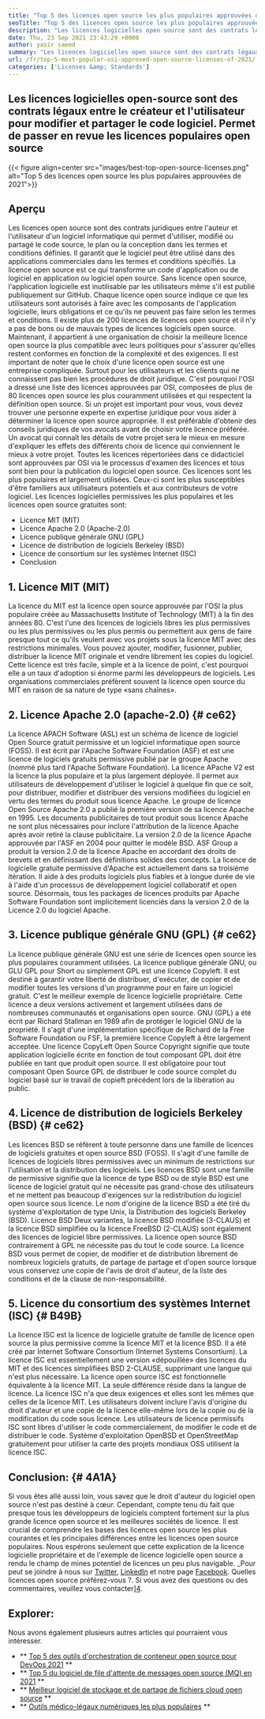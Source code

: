 ```yaml
---
title: "Top 5 des licences open source les plus populaires approuvées de 2021" 
seoTitle: "Top 5 des licences open source les plus populaires approuvées de 2021" 
description: "Les licences logicielles open source sont des contrats légaux entre le créateur et l'utilisateur pour modifier et partager le code logiciel. Prendons des licences populaires open source" 
date: Thu, 23 Sep 2021 23:43:29 +0000
author: yasir saeed
summary: "Les licences logicielles open source sont des contrats légaux entre le créateur et l'utilisateur pour modifier et partager le code logiciel. Permet de passer en revue les licences populaires open source" 
url: /fr/top-5-most-popular-osi-approved-open-source-licenses-of-2021/
categories: ['Licenses &amp; Standards']
---
```


## Les licences logicielles open-source sont des contrats légaux entre le créateur et l'utilisateur pour modifier et partager le code logiciel. Permet de passer en revue les licences populaires open source

{{< figure align=center src="images/best-top-open-source-licenses.png" alt="Top 5 des licences open source les plus populaires approuvées de 2021">}}


## **Aperçu**
Les licences open source sont des contrats juridiques entre l'auteur et l'utilisateur d'un logiciel informatique qui permet d'utiliser, modifié ou partagé le code source, le plan ou la conception dans les termes et conditions définies. Il garantit que le logiciel peut être utilisé dans des applications commerciales dans les termes et conditions spécifiés. La licence open source est ce qui transforme un code d'application ou de logiciel en application ou logiciel open source. Sans licence open source, l'application logicielle est inutilisable par les utilisateurs même s'il est publié publiquement sur GitHub. Chaque licence open source indique ce que les utilisateurs sont autorisés à faire avec les composants de l'application logicielle, leurs obligations et ce qu'ils ne peuvent pas faire selon les termes et conditions.
Il existe plus de 200 licences de licences open source et il n'y a pas de bons ou de mauvais types de licences logiciels open source. Maintenant, il appartient à une organisation de choisir la meilleure licence open source la plus compatible avec leurs politiques pour s'assurer qu'elles restent conformes en fonction de la complexité et des exigences. Il est important de noter que le choix d'une licence open source est une entreprise compliquée. Surtout pour les utilisateurs et les clients qui ne connaissent pas bien les procédures de droit juridique. C'est pourquoi l'OSI a dressé une liste des licences approuvées par OSI, composées de plus de 80 licences open source les plus couramment utilisées et qui respectent la définition open source.
Si un projet est important pour vous, vous devez trouver une personne experte en expertise juridique pour vous aider à déterminer la licence open source appropriée. Il est préférable d'obtenir des conseils juridiques de vos avocats avant de choisir votre licence préférée. Un avocat qui connaît les détails de votre projet sera le mieux en mesure d'expliquer les effets des différents choix de licence qui conviennent le mieux à votre projet. Toutes les licences répertoriées dans ce didacticiel sont approuvées par OSI via le processus d'examen des licences et tous sont bien pour la publication du logiciel open source. Ces licences sont les plus populaires et largement utilisées. Ceux-ci sont les plus susceptibles d'être familiers aux utilisateurs potentiels et aux contributeurs de votre logiciel. Les licences logicielles permissives les plus populaires et les licences open source gratuites sont:
  * Licence MIT (MIT)
  * Licence Apache 2.0 (Apache-2.0)
  * Licence publique générale GNU (GPL)
  * Licence de distribution de logiciels Berkeley (BSD)
  * Licence de consortium sur les systèmes Internet (ISC)
  * Conclusion

## 1. Licence MIT (MIT)
La licence du MIT est la licence open source approuvée par l'OSI la plus populaire créée au Massachusetts Institute of Technology (MIT) à la fin des années 80. C'est l'une des licences de logiciels libres les plus permissives ou les plus permissives ou les plus permis ou permettent aux gens de faire presque tout ce qu'ils veulent avec vos projets sous la licence MIT avec des restrictions minimales.
Vous pouvez ajouter, modifier, fusionner, publier, distribuer la licence MIT originale et vendre librement les copies du logiciel. Cette licence est très facile, simple et à la licence de point, c'est pourquoi elle a un taux d'adoption si énorme parmi les développeurs de logiciels. Les organisations commerciales préfèrent souvent la licence open source du MIT en raison de sa nature de type «sans chaînes».

## 2. Licence Apache 2.0 (apache-2.0) {# ce62}
La licence APACH Software (ASL) est un schéma de licence de logiciel Open Source gratuit permissive et un logiciel informatique open source (FOSS). Il est écrit par l'Apache Software Foundation (ASF) et est une licence de logiciels gratuits permissive publié par le groupe Apache (nommé plus tard l'Apache Software Foundation). La licence APache V2 est la licence la plus populaire et la plus largement déployée. Il permet aux utilisateurs de développement d'utiliser le logiciel à quelque fin que ce soit, pour distribuer, modifier et distribuer des versions modifiées du logiciel en vertu des termes du produit sous licence Apache. Le groupe de licence Open Source Apache 2.0 a publié la première version de sa licence Apache en 1995.
Les documents publicitaires de tout produit sous licence Apache ne sont plus nécessaires pour inclure l'attribution de la licence Apache après avoir retiré la clause publicitaire. La version 2.0 de la licence Apache approuvée par l'ASF en 2004 pour quitter le modèle BSD. ASF Group a produit la version 2.0 de la licence Apache en accordant des droits de brevets et en définissant des définitions solides des concepts. La licence de logicielle gratuite permissive d'Apache est actuellement dans sa troisième itération. Il aide à des produits logiciels plus fiables et à longue durée de vie à l'aide d'un processus de développement logiciel collaboratif et open source. Désormais, tous les packages de licences produits par Apache Software Foundation sont implicitement licenciés dans la version 2.0 de la Licence 2.0 du logiciel Apache.

## 3. Licence publique générale GNU (GPL) {# ce62}
La licence publique générale GNU est une série de licences open source les plus populaires couramment utilisées. La licence publique générale GNU, ou GLU GPL pour Short ou simplement GPL est une licence Copyleft. Il est destiné à garantir votre liberté de distribuer, d'exécuter, de copier et de modifier toutes les versions d'un programme pour en faire un logiciel gratuit. C'est le meilleur exemple de licence logicielle propriétaire. Cette licence a deux versions activement et largement utilisées dans de nombreuses communautés et organisations open source.
GNU (GPL) a été écrit par Richard Stallman en 1989 afin de protéger le logiciel GNU de la propriété. Il s'agit d'une implémentation spécifique de Richard de la Free Software Foundation ou FSF, la première licence Copyleft à être largement acceptée. Une licence CopyLeft Open Source Copyright signifie que toute application logicielle écrite en fonction de tout composant GPL doit être publiée en tant que produit open source. Il est obligatoire pour tout composant Open Source GPL de distribuer le code source complet du logiciel basé sur le travail de copieft précédent lors de la libération au public.

## 4. Licence de distribution de logiciels Berkeley (BSD) {# ce62}
Les licences BSD se réfèrent à toute personne dans une famille de licences de logiciels gratuites et open source BSD (FOSS). Il s'agit d'une famille de licences de logiciels libres permissives avec un minimum de restrictions sur l'utilisation et la distribution des logiciels. Les licences BSD sont une famille de permissive signifie que la licence de type BSD ou de style BSD est une licence de logiciel gratuit qui ne nécessite pas grand-chose des utilisateurs et ne mettent pas beaucoup d'exigences sur la redistribution du logiciel open source sous licence.
Le nom d'origine de la licence BSD a été tiré du système d'exploitation de type Unix, la Distribution des logiciels Berkeley (BSD). Licence BSD Deux variantes, la licence BSD modifiée (3-CLAUS) et la licence BSD simplifiée ou la licence FreeBSD (2-CLAUS) sont également des licences de logiciel libre permissives. La licence open source BSD contrairement à GPL ne nécessite pas du tout le code source. La licence BSD vous permet de copier, de modifier et de distribution librement de nombreux logiciels gratuits, de partage de partage et d'open source lorsque vous conservez une copie de l'avis de droit d'auteur, de la liste des conditions et de la clause de non-responsabilité.

## 5. Licence du consortium des systèmes Internet (ISC) {# B49B}
La licence ISC est la licence de logicielle gratuite de famille de licence open source la plus permissive comme la licence MIT et la licence BSD. Il a été créé par Internet Software Consortium (Internet Systems Consortium). La licence ISC est essentiellement une version «dépouillée» des licences du MIT et des licences simplifiées BSD 2-CLAUSE, supprimant une langue qui n'est plus nécessaire.
La licence open source ISC est fonctionnelle équivalente à la licence MIT. La seule différence réside dans la langue de licence. La licence ISC n'a que deux exigences et elles sont les mêmes que celles de la licence MIT. Les utilisateurs doivent inclure l'avis d'origine du droit d'auteur et une copie de la licence elle-même lors de la copie ou de la modification du code sous licence. Les utilisateurs de licence permissifs ISC sont libres d'utiliser le code commercialement, de modifier le code et de distribuer le code. Système d'exploitation OpenBSD et OpenStreetMap gratuitement pour utiliser la carte des projets mondiaux OSS utilisent la licence ISC.

## Conclusion: {# 4A1A}
Si vous êtes allé aussi loin, vous savez que le droit d'auteur du logiciel open source n'est pas destiné à cœur. Cependant, compte tenu du fait que presque tous les développeurs de logiciels comptent fortement sur la plus grande licence open source et les meilleures sociétés de licence. Il est crucial de comprendre les bases des licences open source les plus courantes et les principales différences entre les licences open source populaires. Nous espérons seulement que cette explication de la licence logicielle propriétaire et de l'exemple de licence logicielle open source a rendu le champ de mines potentiel de licences un peu plus navigable.
_Pour peut se joindre à nous sur [Twitter][1], [LinkedIn][2] et notre page [Facebook][3]. Quelles licences open source préférez-vous ?. Si vous avez des questions ou des commentaires, veuillez vous contacter][4].

## Explorer:
Nous avons également plusieurs autres articles qui pourraient vous intéresser.
  * ** [Top 5 des outils d'orchestration de conteneur open source pour DevOps 2021][5] **
  * ** [Top 5 du logiciel de file d'attente de messages open source (MQ) en 2021][6] **
  * ** [Meilleur logiciel de stockage et de partage de fichiers cloud open source][7] **
  * ** [Outils médico-légaux numériques les plus populaires][8] **

  
[1]: https://twitter.com/containerize_co
[2]: https://www.linkedin.com/company/containerize/
[3]: http://facebook.com/containerize
[4]: mailto:yasir.saeed@aspose.com
[5]: https://blog.containerize.com/devops/top-5-open-source-container-orchestration-tools-for-devops-in-2021/
[6]: https://blog.containerize.com/message-queue-software/top-5-open-source-message-queue-software-in-2021/
[7]: https://products.containerize.com/backup-and-sync/
[8]: https://blog.containerize.com/digital-forensic-tools/top-5-open-source-digital-forensic-tools-in-2021/
